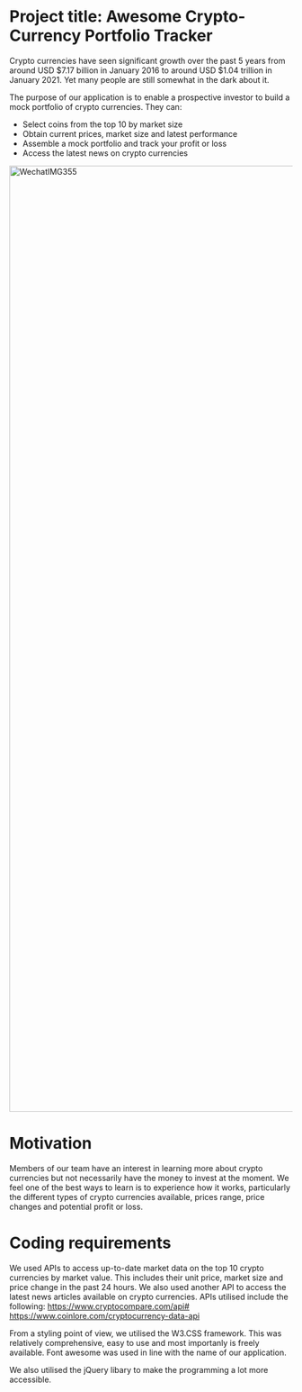 # Project title: Awesome Crypto-Currency Portfolio Tracker

Crypto currencies have seen significant growth over the past 5 years from around USD $7.17 billion in January 2016 to around USD $1.04 trillion in January 2021. Yet many people are still somewhat in the dark about it.

The purpose of our application is to enable a prospective investor to build a mock portfolio of crypto currencies. They can:
- Select coins from the top 10 by market size
- Obtain current prices, market size and latest performance
- Assemble a mock portfolio and track your profit or loss
- Access the latest news on crypto currencies
<img width="1680" alt="WechatIMG355" src="https://user-images.githubusercontent.com/74234811/105352790-78d8c080-5c42-11eb-8b4a-c71b6e3ae503.png">

# Motivation

Members of our team have an interest in learning more about crypto currencies but not necessarily have the money to invest at the moment. We feel one of the best ways to learn is to experience how it works, particularly the different types of crypto currencies available, prices range, price changes and potential profit or loss.

# Coding requirements

We used APIs to access up-to-date market data on the top 10 crypto currencies by market value. This includes their unit price, market size and price change in the past 24 hours. We also used another API to access the latest news articles available on crypto currencies. APIs utilised include the following:
https://www.cryptocompare.com/api#
https://www.coinlore.com/cryptocurrency-data-api


From a styling point of view, we utilised the W3.CSS framework. This was relatively comprehensive, easy to use and most importanly is freely available. Font awesome was used in line with the name of our application.

We also utilised the jQuery libary to make the programming a lot more accessible.
